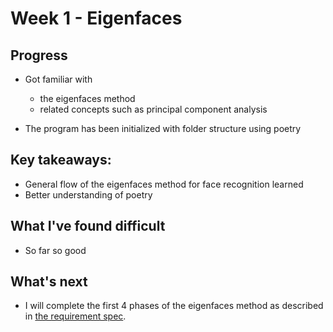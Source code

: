 # Week 1 - Eigenfaces

## Progress
- Got familiar with 
	- the eigenfaces method
	- related concepts such as principal component analysis

- The program has been initialized with folder structure using poetry

## Key takeaways:
- General flow of the eigenfaces method for face recognition learned
- Better understanding of poetry

## What I've found difficult
- So far so good

## What's next
- I will complete the first 4 phases of the eigenfaces method as described in [the requirement spec](https://github.com/ni-eminen/eigenface/blob/master/documentation/requirement-specification.md#algorithms-and-data-structures-required-for-this-project).
